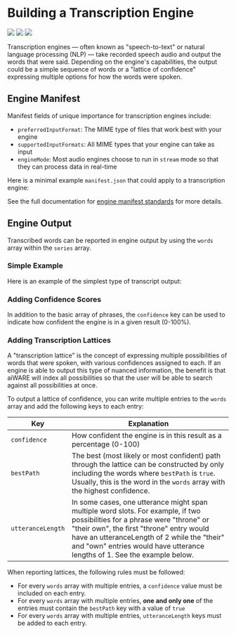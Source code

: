 # Building a Transcription Engine

![](badge/API/Yes/green)
![](badge/Search/Yes/green)
![](badge/UI/Yes/green)

Transcription engines &mdash; often known as "speech-to-text" or natural language processing (NLP) &mdash; take recorded speech audio and output the words that were said.
Depending on the engine's capabilities, the output could be a simple sequence of words or a "lattice of confidence" expressing multiple options for how the words were spoken.

## Engine Manifest

Manifest fields of unique importance for transcription engines include:

- `preferredInputFormat`: The MIME type of files that work best with your engine
- `supportedInputFormats`: All MIME types that your engine can take as input
- `engineMode`: Most audio engines choose to run in `stream` mode so that they can process data in real-time

Here is a minimal example `manifest.json` that could apply to a transcription engine:

[](manifest.example.json ':include :type=code json')

See the full documentation for [engine manifest standards](/developer/engines/standards/engine-manifest/) for more details.

<!--TODO: Define
## Engine Input

Point to engine toolkit documentation and explain some of the things to expect re: chunk boundaries and stuff.
Talk about how if they want real-time-capable stateful stream processing, they should talk to us.
-->

## Engine Output

Transcribed words can be reported in engine output by using the `words` array within the `series` array.

### Simple Example

Here is an example of the simplest type of transcript output:

[](vtn-standard-simple.example.json ':include :type=code json')

### Adding Confidence Scores

In addition to the basic array of phrases, the `confidence` key can be used to indicate how confident the engine is in a given result (0-100%).

[](vtn-standard-confidence.example.json ':include :type=code json')

### Adding Transcription Lattices

A "transcription lattice" is the concept of expressing multiple possibilities of words that were spoken, with various confidences assigned to each.
If an engine is able to output this type of nuanced information, the benefit is that aiWARE will index all possibilities so that the user will be able to search against all possibilities at once.

<!--TODO: It'd be great to include a visual diagram of how this works-->

To output a lattice of confidence, you can write multiple entries to the `words` array and add the following keys to each entry:

| Key | Explanation |
| --- | ----------- |
| `confidence` | How confident the engine is in this result as a percentage (0-100) |
| `bestPath` | The best (most likely or most confident) path through the lattice can be constructed by only including the words where `bestPath` is `true`. Usually, this is the word in the `words` array with the highest confidence. |
| `utteranceLength` | In some cases, one utterance might span multiple word slots.  For example, if two possibilities for a phrase were "throne" or "their own", the first "throne" entry would have an utteranceLength of 2 while the "their" and "own" entries would have utterance lengths of 1. See the example below. |

When reporting lattices, the following rules must be followed:
- For every `words` array with multiple entries, a `confidence` value must be included on each entry.
- For every `words` array with multiple entries, **one and only one** of the entries must contain the `bestPath` key with a value of `true`
- For every `words` array with multiple entries, `utteranceLength` keys must be added to each entry.

[](vtn-standard-lattice.example.json ':include :type=code json')

<!--TODO: Link to official json-schema (when ready)-->
